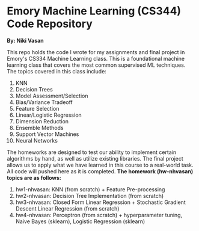 # Emory Machine Learning (CS344) Code Repository
**By: Niki Vasan**

This repo holds the code I wrote for my assignments and final project in Emory's CS334 Machine Learning class. This is a foundational machine learning class that covers the most common supervised ML techniques. The topics covered in this class include:
1. KNN
2. Decision Trees
3. Model Assessment/Selection
4. Bias/Variance Tradeoff
5. Feature Selection
6. Linear/Logistic Regression
7. Dimension Reduction
8. Ensemble Methods
9. Support Vector Machines
10. Neural Networks

The homeworks are designed to test our ability to implement certain algorithms by hand, as well as utilize existing libraries. The final project 
allows us to apply what we have learned in this course to a real-world task. All code will pushed here as it is completed. **The homework (hw<num>-nhvasan) 
topics are as follows:**
1. hw1-nhvasan: KNN (from scratch) + Feature Pre-processing
2. hw2-nhvasan: Decision Tree Implementation (from scratch)
3. hw3-nhvasan: Closed Form Linear Regression + Stochastic Gradient Descent Linear Regression (from scratch)
4. hw4-nhvasan: Perceptron (from scratch) + hyperparameter tuning, Naive Bayes (sklearn), Logistic Regression (sklearn)

